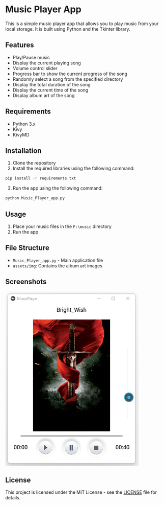 # Music Player App

This is a simple music player app that allows you to play music from your local storage. It is built using Python and the Tkinter library.

## Features

- Play/Pause music
- Display the current playing song
- Volume control slider
- Progress bar to show the current progress of the song
- Randomly select a song from the specified directory
- Display the total duration of the song
- Display the current time of the song
- Display album art of the song

## Requirements

- Python 3.x
- Kivy
- KivyMD

## Installation

1. Clone the repository
2. Install the required libraries using the following command:

```bash 
pip install -r requirements.txt
```

3. Run the app using the following command:

```bash
python Music_Player_app.py
```

## Usage

1. Place your music files in the `F:\music` directory
2. Run the app

## File Structure

- `Music_Player_app.py` - Main application file
- `assets/img`: Contains the album art images

## Screenshots

![Screenshot 1](assets/img/screenshot.png)


## License

This project is licensed under the MIT License - see the [LICENSE](LICENSE) file for details.